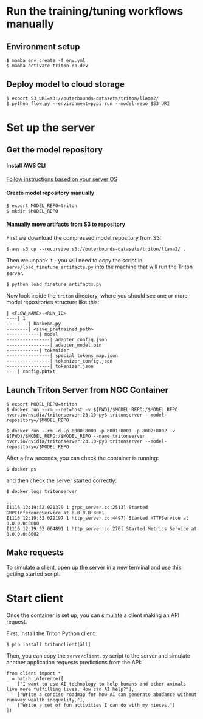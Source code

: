 # Run the training/tuning workflows manually

## Environment setup
```
$ mamba env create -f env.yml
$ mamba activate triton-ob-dev
```

## Deploy model to cloud storage
```
$ export S3_URI=s3://outerbounds-datasets/triton/llama2/
$ python flow.py --environment=pypi run --model-repo $S3_URI
```

# Set up the server

## Get the model repository

#### Install AWS CLI
[Follow instructions based on your server OS](https://docs.aws.amazon.com/cli/latest/userguide/getting-started-install.html)

#### Create model repository manually
```
$ export MODEL_REPO=triton
$ mkdir $MODEL_REPO
```

#### Manually move artifacts from S3 to repository

First we download the compressed model repository from S3:
```
$ aws s3 cp --recursive s3://outerbounds-datasets/triton/llama2/ .
```
Then we unpack it - you will need to copy the script in `serve/load_finetune_artifacts.py` into the machine that will run the Triton server.
```
$ python load_finetune_artifacts.py
```

Now look inside the `triton` directory, where you should see one or more model repositories structure like this:
```
| <FLOW_NAME>-<RUN_ID>
----| 1
--------| backend.py
--------| <save_pretrained_path>
------------| model
----------------| adapter_config.json
----------------| adapter_model.bin
------------| tokenizer
----------------| special_tokens_map.json
----------------| tokenizer_config.json
----------------| tokenizer.json
----| config.pbtxt
```

## Launch Triton Server from NGC Container
```
$ export MODEL_REPO=triton
$ docker run --rm --net=host -v ${PWD}/$MODEL_REPO:/$MODEL_REPO nvcr.io/nvidia/tritonserver:23.10-py3 tritonserver --model-repository=/$MODEL_REPO

$ docker run --rm -d -p 8000:8000 -p 8001:8001 -p 8002:8002 -v ${PWD}/$MODEL_REPO:/$MODEL_REPO --name tritonserver nvcr.io/nvidia/tritonserver:23.10-py3 tritonserver --model-repository=/$MODEL_REPO
```

After a few seconds, you can check the container is running:
```
$ docker ps
```
and then check the server started correctly:
```
$ docker logs tritonserver

...
I1116 12:19:52.021379 1 grpc_server.cc:2513] Started GRPCInferenceService at 0.0.0.0:8001
I1116 12:19:52.022197 1 http_server.cc:4497] Started HTTPService at 0.0.0.0:8000
I1116 12:19:52.064891 1 http_server.cc:270] Started Metrics Service at 0.0.0.0:8002
```

## Make requests

To simulate a client, open up the server in a new terminal and use this getting started script.

# Start client

Once the container is set up, you can simulate a client making an API request.

First, install the Triton Python client:
```
$ pip install tritonclient[all]
```

Then, you can copy the `serve/client.py` script to the server and simulate another application requests predictions from the API:
```
from client import *
_ = batch_inference([
    ["I want to use AI technology to help humans and other animals live more fulfilling lives. How can AI help?"],
    ["Write a concise roadmap for how AI can generate abudance without runaway wealth inequality."],
    ["Write a set of fun activities I can do with my nieces."]
])
```